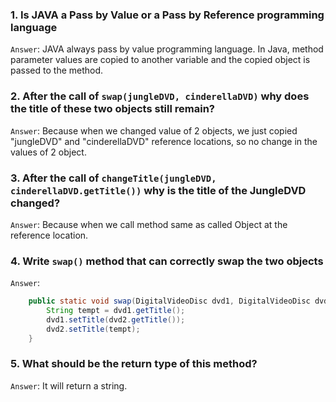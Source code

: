 ### 1. Is JAVA a Pass by Value or a Pass by Reference programming language

`Answer`: JAVA always pass by value programming language. In Java, method parameter values are copied to another variable and the copied object is passed to the method.

### 2. After the call of `swap(jungleDVD, cinderellaDVD)` why does the title of these two objects still remain?

`Answer`: Because when we changed value of 2 objects, we just copied "jungleDVD" and "cinderellaDVD" reference locations, so no change in the values of 2 object.

### 3. After the call of `changeTitle(jungleDVD, cinderellaDVD.getTitle())` why is the title of the JungleDVD changed?
`Answer`: Because when we call method same as called Object at the reference location.


### 4. Write `swap()` method that can correctly swap the two objects
`Answer`:
```java
	public static void swap(DigitalVideoDisc dvd1, DigitalVideoDisc dvd2) {
		String tempt = dvd1.getTitle();
		dvd1.setTitle(dvd2.getTitle());
		dvd2.setTitle(tempt);
	}
```

### 5. What should be the return type of this method?

`Answer`: It will return a string.